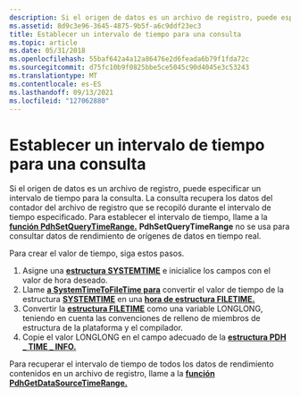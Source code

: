 ```yaml
---
description: Si el origen de datos es un archivo de registro, puede especificar un intervalo de tiempo para la consulta.
ms.assetid: 8d9c3e96-3645-4875-9b5f-a6c9ddf23ec3
title: Establecer un intervalo de tiempo para una consulta
ms.topic: article
ms.date: 05/31/2018
ms.openlocfilehash: 55baf642a4a12a86476e2d6feada6b79f1fda72c
ms.sourcegitcommit: d75fc10b9f0825bbe5ce5045c90d4045e3c53243
ms.translationtype: MT
ms.contentlocale: es-ES
ms.lasthandoff: 09/13/2021
ms.locfileid: "127062880"
---
```

# <a name="setting-a-time-range-for-a-query"></a>Establecer un intervalo de tiempo para una consulta

Si el origen de datos es un archivo de registro, puede especificar un intervalo de tiempo para la consulta. La consulta recupera los datos del contador del archivo de registro que se recopiló durante el intervalo de tiempo especificado. Para establecer el intervalo de tiempo, llame a la [**función PdhSetQueryTimeRange.**](/windows/desktop/api/Pdh/nf-pdh-pdhsetquerytimerange) **PdhSetQueryTimeRange** no se usa para consultar datos de rendimiento de orígenes de datos en tiempo real.

Para crear el valor de tiempo, siga estos pasos.

1.  Asigne una [**estructura SYSTEMTIME**](/windows/desktop/api/minwinbase/ns-minwinbase-systemtime) e inicialice los campos con el valor de hora deseado.
2.  Llame [**a SystemTimeToFileTime para**](/windows/desktop/api/timezoneapi/nf-timezoneapi-systemtimetofiletime) convertir el valor de tiempo de la estructura [**SYSTEMTIME**](/windows/desktop/api/minwinbase/ns-minwinbase-systemtime) en una [**hora de estructura FILETIME.**](/windows/desktop/api/minwinbase/ns-minwinbase-filetime)
3.  Convertir la [**estructura FILETIME**](/windows/desktop/api/minwinbase/ns-minwinbase-filetime) como una variable LONGLONG, teniendo en cuenta las convenciones de relleno de miembros de estructura de la plataforma y el compilador.
4.  Copie el valor LONGLONG en el campo adecuado de la [**estructura PDH \_ TIME \_ INFO.**](/windows/desktop/api/Pdh/ns-pdh-pdh_time_info)

Para recuperar el intervalo de tiempo de todos los datos de rendimiento contenidos en un archivo de registro, llame a la [**función PdhGetDataSourceTimeRange.**](/windows/desktop/api/Pdh/nf-pdh-pdhgetdatasourcetimerangea)

 

 
